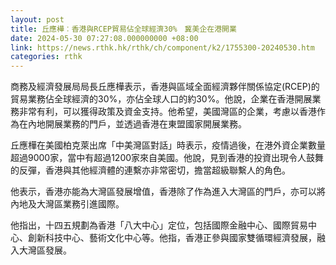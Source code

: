 ```yaml
---
layout: post
title: 丘應樺︰香港與RCEP貿易佔全球經濟30%　冀美企在港開業
date: 2024-05-30 07:27:08.000000000 +08:00
link: https://news.rthk.hk/rthk/ch/component/k2/1755300-20240530.htm
categories: rthk
---
```


商務及經濟發展局局長丘應樺表示，香港與區域全面經濟夥伴關係協定(RCEP)的貿易業務佔全球經濟的30%，亦佔全球人口的約30%。他說，企業在香港開展業務非常有利，可以獲得政策及資金支持。他希望，美國灣區的企業，考慮以香港作為在內地開展業務的門戶，並透過香港在東盟國家開展業務。

丘應樺在美國柏克萊出席「中美灣區對話」時表示，疫情過後，在港外資企業數量超過9000家，當中有超過1200家來自美國。他說，見到香港的投資出現令人鼓舞的反彈，香港與其他經濟體的連繫亦非常密切，擔當超級聯繫人的角色。

他表示，香港亦能為大灣區發展增值，香港除了作為進入大灣區的門戶，亦可以將內地及大灣區業務引進國際。

他指出，十四五規劃為香港「八大中心」定位，包括國際金融中心、國際貿易中心、創新科技中心、藝術文化中心等。他指，香港正參與國家雙循環經濟發展，融入大灣區發展。
